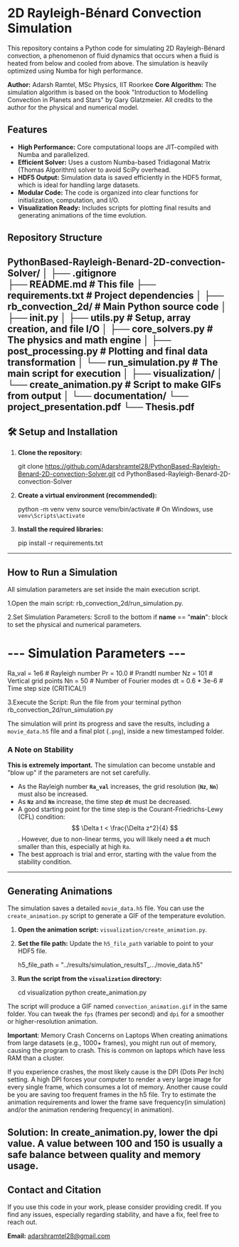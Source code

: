 # 2D Rayleigh-Bénard Convection Simulation

This repository contains a Python code for simulating 2D Rayleigh-Bénard convection, a phenomenon of fluid dynamics that occurs when a fluid is heated from below and cooled from above. The simulation is heavily optimized using Numba for high performance.

**Author:** Adarsh Ramtel, MSc Physics, IIT Roorkee
**Core Algorithm:** The simulation algorithm is based on the book "Introduction to Modelling Convection in Planets and Stars" by Gary Glatzmeier. All credits to the author for the physical and numerical model.




##  Features

* **High Performance:** Core computational loops are JIT-compiled with Numba and parallelized. 
* **Efficient Solver:** Uses a custom Numba-based Tridiagonal Matrix (Thomas Algorithm) solver to avoid SciPy overhead. 
* **HDF5 Output:** Simulation data is saved efficiently in the HDF5 format, which is ideal for handling large datasets. 
* **Modular Code:** The code is organized into clear functions for initialization, computation, and I/O.
* **Visualization Ready:** Includes scripts for plotting final results and generating animations of the time evolution. 



##  Repository Structure


PythonBased-Rayleigh-Benard-2D-convection-Solver/
│
├── .gitignore               
├── README.md                # This file
├── requirements.txt         # Project dependencies
│
├── rb_convection_2d/        # Main Python source code
│   ├── init.py
│   ├── utils.py             # Setup, array creation, and file I/O
│   ├── core_solvers.py      # The physics and math engine
│   ├── post_processing.py   # Plotting and final data transformation
│   └── run_simulation.py    # The main script for execution
│
├── visualization/
│   └── create_animation.py  # Script to make GIFs from output
│
└── documentation/
     └── project_presentation.pdf 
     └── Thesis.pdf
---

## 🛠️ Setup and Installation

1.  **Clone the repository:**
    
    git clone https://github.com/Adarshramtel28/PythonBased-Rayleigh-Benard-2D-convection-Solver.git
    cd PythonBased-Rayleigh-Benard-2D-convection-Solver

2.  **Create a virtual environment (recommended):**
    
    python -m venv venv
    source venv/bin/activate  # On Windows, use `venv\Scripts\activate`
    

3.  **Install the required libraries:** 
    
    pip install -r requirements.txt
    

---

## How to Run a Simulation


All simulation parameters are set inside the main execution script.

1.Open the main script: rb_convection_2d/run_simulation.py.

2.Set Simulation Parameters: Scroll to the bottom if __name__ == "__main__": block to set the physical and numerical parameters.


# --- Simulation Parameters ---
Ra_val = 1e6      # Rayleigh number
Pr = 10.0         # Prandtl number
Nz = 101          # Vertical grid points
Nn = 50           # Number of Fourier modes
dt = 0.6 * 3e-6   # Time step size (CRITICAL!)


3.Execute the Script: Run the file from your terminal
python rb_convection_2d/run_simulation.py


The simulation will print its progress and save the results, including a `movie_data.h5` file and a final plot (`.png`), inside a new timestamped folder.

### A Note on Stability

**This is extremely important.** The simulation can become unstable and "blow up" if the parameters are not set carefully. 

* As the Rayleigh number **`Ra_val`** increases, the grid resolution (**`Nz`**, **`Nn`**) must also be increased. 
* As **`Nz`** and **`Nn`** increase, the time step **`dt`** must be decreased. 
* A good starting point for the time step is the Courant-Friedrichs-Lewy (CFL) condition: $$ \Delta t < \frac{\Delta z^2}{4} $$. However, due to non-linear terms, you will likely need a **`dt`** much smaller than this, especially at high `Ra`.
* The best approach is trial and error, starting with the value from the stability condition. 

---

##  Generating Animations

The simulation saves a detailed `movie_data.h5` file. You can use the `create_animation.py` script to generate a GIF of the temperature evolution. 

1.  **Open the animation script:** `visualization/create_animation.py`.

2.  **Set the file path:** Update the `h5_file_path` variable to point to your HDF5 file. 

    
    h5_file_path = "../results/simulation_resultsT_.../movie_data.h5"
    

3.  **Run the script from the `visualization` directory:**
    
    cd visualization
    python create_animation.py
    

The script will produce a GIF named `convection_animation.gif` in the same folder. You can tweak the `fps` (frames per second) and `dpi` for a smoother or higher-resolution animation. 

**Important**: Memory Crash Concerns on Laptops 
When creating animations from large datasets (e.g., 1000+ frames), you might run out of memory, causing the program to crash. This is common on laptops which have less RAM than a cluster.

If you experience crashes, the most likely cause is the DPI (Dots Per Inch) setting. A high DPI forces your computer to render a very large image for every single frame, which consumes a lot of memory.
Another cause could be you are saving too frequent frames in the h5 file. Try to estimate the animation requirements and lower the frame save frequency(in simulation) and/or the animation rendering frequency( in animation).

Solution: In create_animation.py, lower the dpi value. A value between 100 and 150 is usually a safe balance between quality and memory usage.
---

## Contact and Citation

If you use this code in your work, please consider providing credit.  If you find any issues, especially regarding stability, and have a fix, feel free to reach out. 

**Email:** adarshramtel28@gmail.com 